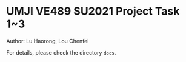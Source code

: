 # UMJI VE489 SU2021 Project Task 1~3

Author: Lu Haorong, Lou Chenfei

For details, please check the directory `docs`.

